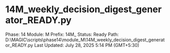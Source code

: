 # 14M_weekly_decision_digest_generator_READY.py

Phase: 14
Module: M
Prefix: 14M_
Status: Ready
Path: D:\MAGIC\scripts\phase14\module_M\14M_weekly_decision_digest_generator_READY.py
Last Updated: July 28, 2025 5:14 PM (GMT+5:30)